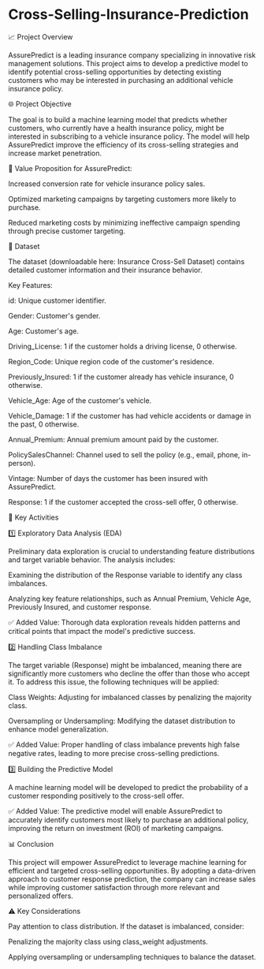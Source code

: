 # Cross-Selling-Insurance-Prediction

📈 Project Overview

AssurePredict is a leading insurance company specializing in innovative risk management solutions. This project aims to develop a predictive model to identify potential cross-selling opportunities by detecting existing customers who may be interested in purchasing an additional vehicle insurance policy.

🌐 Project Objective

The goal is to build a machine learning model that predicts whether customers, who currently have a health insurance policy, might be interested in subscribing to a vehicle insurance policy. The model will help AssurePredict improve the efficiency of its cross-selling strategies and increase market penetration.

🔄 Value Proposition for AssurePredict:

Increased conversion rate for vehicle insurance policy sales.

Optimized marketing campaigns by targeting customers more likely to purchase.

Reduced marketing costs by minimizing ineffective campaign spending through precise customer targeting.

📂 Dataset

The dataset (downloadable here: Insurance Cross-Sell Dataset) contains detailed customer information and their insurance behavior.

Key Features:

id: Unique customer identifier.

Gender: Customer's gender.

Age: Customer's age.

Driving_License: 1 if the customer holds a driving license, 0 otherwise.

Region_Code: Unique region code of the customer's residence.

Previously_Insured: 1 if the customer already has vehicle insurance, 0 otherwise.

Vehicle_Age: Age of the customer's vehicle.

Vehicle_Damage: 1 if the customer has had vehicle accidents or damage in the past, 0 otherwise.

Annual_Premium: Annual premium amount paid by the customer.

PolicySalesChannel: Channel used to sell the policy (e.g., email, phone, in-person).

Vintage: Number of days the customer has been insured with AssurePredict.

Response: 1 if the customer accepted the cross-sell offer, 0 otherwise.

🎯 Key Activities

1️⃣ Exploratory Data Analysis (EDA)

Preliminary data exploration is crucial to understanding feature distributions and target variable behavior. The analysis includes:

Examining the distribution of the Response variable to identify any class imbalances.

Analyzing key feature relationships, such as Annual Premium, Vehicle Age, Previously Insured, and customer response.

✅ Added Value: Thorough data exploration reveals hidden patterns and critical points that impact the model's predictive success.

2️⃣ Handling Class Imbalance

The target variable (Response) might be imbalanced, meaning there are significantly more customers who decline the offer than those who accept it. To address this issue, the following techniques will be applied:

Class Weights: Adjusting for imbalanced classes by penalizing the majority class.

Oversampling or Undersampling: Modifying the dataset distribution to enhance model generalization.

✅ Added Value: Proper handling of class imbalance prevents high false negative rates, leading to more precise cross-selling predictions.

3️⃣ Building the Predictive Model

A machine learning model will be developed to predict the probability of a customer responding positively to the cross-sell offer.

✅ Added Value: The predictive model will enable AssurePredict to accurately identify customers most likely to purchase an additional policy, improving the return on investment (ROI) of marketing campaigns.

📊 Conclusion

This project will empower AssurePredict to leverage machine learning for efficient and targeted cross-selling opportunities. By adopting a data-driven approach to customer response prediction, the company can increase sales while improving customer satisfaction through more relevant and personalized offers.

⚠ Key Considerations

Pay attention to class distribution. If the dataset is imbalanced, consider:

Penalizing the majority class using class_weight adjustments.

Applying oversampling or undersampling techniques to balance the dataset.
